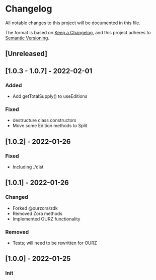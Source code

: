 # Changelog

All notable changes to this project will be documented in this file.

The format is based on [Keep a Changelog](https://keepachangelog.com/en/1.0.0/),
and this project adheres to [Semantic Versioning](https://semver.org/spec/v2.0.0.html).

## [Unreleased]

## [1.0.3 - 1.0.7] - 2022-02-01

### Added

- Add getTotalSupply() to useEditions

### Fixed

- destructure class constructors
- Move some Edition methods to Split

## [1.0.2] - 2022-01-26

### Fixed

- Including ./dist

## [1.0.1] - 2022-01-26

### Changed

- Forked @ourzora/zdk
- Removed Zora methods
- Implemented OURZ functionality

### Removed

- Tests; will need to be rewritten for OURZ

## [1.0.0] - 2022-01-25

### Init
